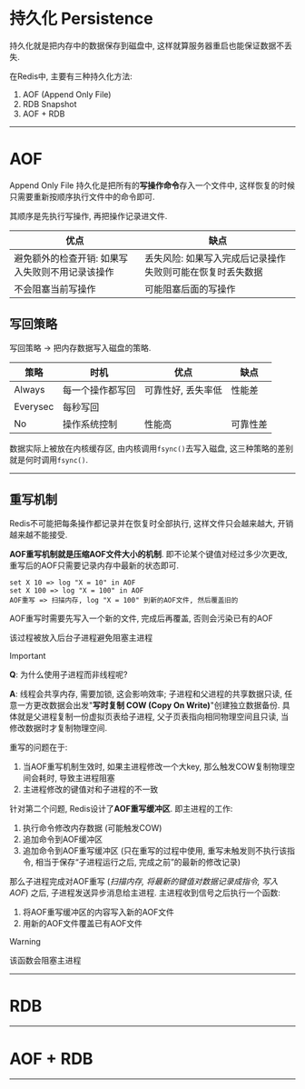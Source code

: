 # 持久化 Persistence

持久化就是把内存中的数据保存到磁盘中, 这样就算服务器重启也能保证数据不丢失.

在Redis中, 主要有三种持久化方法:
1. AOF (Append Only File)
2. RDB Snapshot
3. AOF + RDB

---

# AOF

Append Only File 持久化是把所有的**写操作命令**存入一个文件中, 这样恢复的时候只需要重新按顺序执行文件中的命令即可.

其顺序是先执行写操作, 再把操作记录进文件.

| 优点 | 缺点 |
|---|---|
| 避免额外的检查开销: 如果写入失败则不用记录该操作 | 丢失风险: 如果写入完成后记录操作失败则可能在恢复时丢失数据 |
| 不会阻塞当前写操作 | 可能阻塞后面的写操作 |

## 写回策略

写回策略 &rarr; 把内存数据写入磁盘的策略.

|策略|时机|优点|缺点|
|---|---|---|---|
|Always|每一个操作都写回|可靠性好, 丢失率低|性能差|
|Everysec|每秒写回|||
|No|操作系统控制|性能高|可靠性差|

数据实际上被放在内核缓存区, 由内核调用`fsync()`去写入磁盘, 这三种策略的差别就是何时调用`fsync()`.

---

## 重写机制

Redis不可能把每条操作都记录并在恢复时全部执行, 这样文件只会越来越大, 开销越来越不能接受.

**AOF重写机制就是压缩AOF文件大小的机制**. 即不论某个键值对经过多少次更改, 重写后的AOF只需要记录内存中最新的状态即可.

```
set X 10 => log "X = 10" in AOF
set X 100 => log "X = 100" in AOF
AOF重写 => 扫描内存, log "X = 100" 到新的AOF文件, 然后覆盖旧的
```

AOF重写时需要先写入一个新的文件, 完成后再覆盖, 否则会污染已有的AOF

该过程被放入后台子进程避免阻塞主进程

> [!IMPORTANT]
> **Q**: 为什么使用子进程而非线程呢?
> 
> **A**: 线程会共享内存, 需要加锁, 这会影响效率; 子进程和父进程的共享数据只读, 任意一方更改数据会出发"**写时复制 COW (Copy On Write)**"创建独立数据备份. 具体就是父进程复制一份虚拟页表给子进程, 父子页表指向相同物理空间且只读, 当修改数据时才复制物理空间.

重写的问题在于:
1. 当AOF重写机制生效时, 如果主进程修改一个大key, 那么触发COW复制物理空间会耗时, 导致主进程阻塞
2. 主进程修改的键值对和子进程的不一致

针对第二个问题, Redis设计了**AOF重写缓冲区**. 即主进程的工作:
1. 执行命令修改内存数据 (可能触发COW)
2. 追加命令到AOF缓冲区
3. 追加命令到AOF重写缓冲区 (只在重写的过程中使用, 重写未触发则不执行该指令, 相当于保存“子进程运行之后, 完成之前”的最新的修改记录)

那么子进程完成对AOF重写 (*扫描内存, 将最新的键值对数据记录成指令, 写入AOF*) 之后, 子进程发送异步消息给主进程. 主进程收到信号之后执行一个函数:
1. 将AOF重写缓冲区的内容写入新的AOF文件
2. 用新的AOF文件覆盖已有AOF文件

> [!WARNING]
> 该函数会阻塞主进程

---

# RDB

---

# AOF + RDB

---

